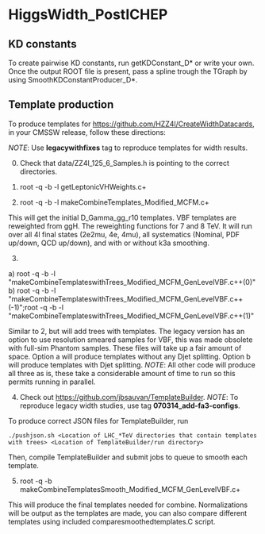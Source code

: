 # HiggsWidth_PostICHEP


## KD constants
To create pairwise KD constants, run getKDConstant_D* or write your own. Once the output ROOT file is present, pass a spline trough the TGraph by using SmoothKDConstantProducer_D*.


## Template production
To produce templates for https://github.com/HZZ4l/CreateWidthDatacards, in your CMSSW release, follow these directions:

_NOTE_: Use **legacywithfixes** tag to reproduce templates for width results.

0) Check that data/ZZ4l_125_6_Samples.h is pointing to the correct directories.

1) root -q -b -l getLeptonicVHWeights.c+

2) root -q -b -l makeCombineTemplates_Modified_MCFM.c+

This will get the initial D_Gamma_gg_r10 templates. VBF templates are reweighted from ggH. The reweighting functions for 7 and 8 TeV. It will run over all 4l final states (2e2mu, 4e, 4mu), all systematics (Nominal, PDF up/down, QCD up/down), and with or without k3a smoothing.

3)

a) root -q -b -l "makeCombineTemplateswithTrees_Modified_MCFM_GenLevelVBF.c++(0)"
b) root -q -b -l "makeCombineTemplateswithTrees_Modified_MCFM_GenLevelVBF.c++(-1)";root -q -b -l "makeCombineTemplateswithTrees_Modified_MCFM_GenLevelVBF.c++(1)"

Similar to 2, but will add trees with templates. The legacy version has an option to use resolution smeared samples for VBF, this was made obsolete with full-sim Phantom samples. These files will take up a fair amount of space. Option a will produce templates without any Djet splitting. Option b will produce templates with Djet splitting. _NOTE_: All other code will produce all three as is, these take a considerable amount of time to run so this permits running in parallel.

4) Check out https://github.com/jbsauvan/TemplateBuilder. _NOTE_: To reproduce legacy width studies, use tag **070314_add-fa3-configs**.

To produce correct JSON files for TemplateBuilder, run

	./pushjson.sh <Location of LHC_*TeV directories that contain templates with trees> <Location of TemplateBuilder/run directory>

Then, compile TemplateBuilder and submit jobs to queue to smooth each template.

5) root -q -b makeCombineTemplatesSmooth_Modified_MCFM_GenLevelVBF.c+ 

This will produce the final templates needed for combine. Normalizations will be output as the templates are made, you can also compare different templates using included comparesmoothedtemplates.C script.
